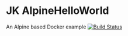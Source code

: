 # JK AlpineHelloWorld
An Alpine based Docker example
[![Build Status](https://jenkins.joelkoussawo.me/job/alpinehelloworld-deploy/badge/icon)](https://jenkins.joelkoussawo.me/job/alpinehelloworld-deploy/)
